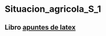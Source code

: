# Situacion_agricola_S_1

## Libro [apuntes de latex](https://metodos.fam.cie.uva.es/~latex/apuntes/apuntes3.pdf)
